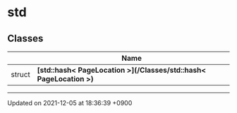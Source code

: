 

# std



## Classes

|                | Name           |
| -------------- | -------------- |
| struct | **[std::hash< PageLocation >](/Classes/std::hash< PageLocation >)**  |






-------------------------------

Updated on 2021-12-05 at 18:36:39 +0900